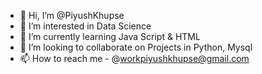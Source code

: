- 👋 Hi, I’m @PiyushKhupse
- 👀 I’m interested in Data Science
- 🌱 I’m currently learning Java Script & HTML
- 💞️ I’m looking to collaborate on Projects in Python, Mysql
- 📫 How to reach me - @workpiyushkhupse@gmail.com

<!---
PiyushKhupse/PiyushKhupse is a ✨ special ✨ repository because its `README.md` (this file) appears on your GitHub profile.
You can click the Preview link to take a look at your changes.
--->
